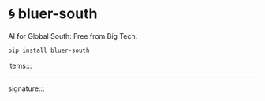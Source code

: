 # 🌀 bluer-south

AI for Global South: Free from Big Tech.

```bash
pip install bluer-south
```

items:::

---

signature:::